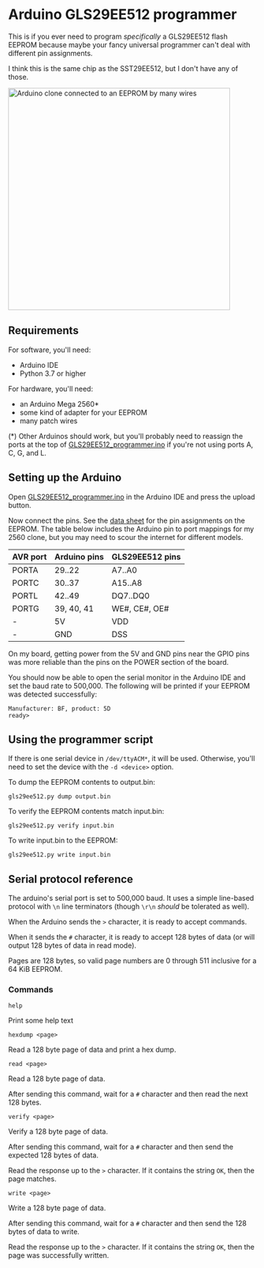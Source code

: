 Arduino GLS29EE512 programmer
=============================
This is if you ever need to program *specifically* a GLS29EE512 flash EEPROM because maybe your
fancy universal programmer can't deal with different pin assignments.

I think this is the same chip as the SST29EE512, but I don't have any of those.

<a href="https://user-images.githubusercontent.com/4196901/92999474-1ed72a00-f4ef-11ea-9b98-88542afb2b27.jpg">
<img src="https://user-images.githubusercontent.com/4196901/92999474-1ed72a00-f4ef-11ea-9b98-88542afb2b27.jpg" alt="Arduino clone connected to an EEPROM by many wires" width="450">
</a>


Requirements
------------
For software, you'll need:

 * Arduino IDE
 * Python 3.7 or higher

For hardware, you'll need:
 * an Arduino Mega 2560*
 * some kind of adapter for your EEPROM
 * many patch wires

(*) Other Arduinos should work, but you'll probably need to reassign the ports at the top of
[GLS29EE512_programmer.ino] if you're not using ports A, C, G, and L.

[GLS29EE512_programmer.ino]: https://github.com/cknave/gls29ee512-programmer/blob/master/GLS29EE512_programmer.ino


Setting up the Arduino
----------------------
Open [GLS29EE512_programmer.ino] in the Arduino IDE and press the upload button.

Now connect the pins. See the [data sheet] for the pin assignments on the EEPROM.  The table below
includes the Arduino pin to port mappings for my 2560 clone, but you may need to scour the internet
for different models.

| AVR port | Arduino pins | GLS29EE512 pins |
| -------- | ------------ | --------------- |
| PORTA    | 29..22       | A7..A0          |
| PORTC    | 30..37       | A15..A8         |
| PORTL    | 42..49       | DQ7..DQ0        |
| PORTG    | 39, 40, 41   | WE#, CE#, OE#   |
| -        | 5V           | VDD             |
| -        | GND          | DSS             | 

On my board, getting power from the 5V and GND pins near the GPIO pins was more reliable than the
pins on the POWER section of the board.

You should now be able to open the serial monitor in the Arduino IDE and set the baud rate to
500,000.  The following will be printed if your EEPROM was detected successfully:

    Manufacturer: BF, product: 5D
    ready>

[data sheet]: https://www.greenliant.com/dotAsset/40945.pdf


Using the programmer script
---------------------------
If there is one serial device in `/dev/ttyACM*`, it will be used.  Otherwise, you'll need to set the
device with the `-d <device>` option.

To dump the EEPROM contents to output.bin:

    gls29ee512.py dump output.bin

To verify the EEPROM contents match input.bin:

    gls29ee512.py verify input.bin

To write input.bin to the EEPROM:

    gls29ee512.py write input.bin


Serial protocol reference
-------------------------
The arduino's serial port is set to 500,000 baud.  It uses a simple line-based protocol with `\n`
line terminators (though `\r\n` *should* be tolerated as well).

When the Arduino sends the `>` character, it is ready to accept commands.

When it sends the `#` character, it is ready to accept 128 bytes of data (or will output 128 bytes
of data in read mode).

Pages are 128 bytes, so valid page numbers are 0 through 511 inclusive for a 64 KiB EEPROM.

### Commands

    help

Print some help text

    hexdump <page>

Read a 128 byte page of data and print a hex dump. 

    read <page>

Read a 128 byte page of data.

After sending this command, wait for a `#` character and then read the next 128 bytes.

    verify <page>

Verify a 128 byte page of data.

After sending this command, wait for a `#` character and then send the expected 128 bytes of data.

Read the response up to the `>` character.  If it contains the string `OK`, then the page matches.

    write <page>

Write a 128 byte page of data.

After sending this command, wait for a `#` character and then send the 128 bytes of data to write.

Read the response up to the `>` character.  If it contains the string `OK`, then the page was
successfully written.
